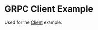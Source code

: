 # GRPC Client Example

Used for the [Client](https://eclipse.dev/velocitas/docs/tutorials/grpc_service_generation/create_client/) example.
